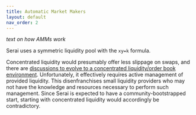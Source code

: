 ```yaml
---
title: Automatic Market Makers
layout: default
nav_order: 2
---
```


*text on how AMMs work*

Serai uses a symmetric liquidity pool with the `xy=k` formula.

Concentrated liquidity would presumably offer less slippage on swaps, and there are
[discussions to evolve to a concentrated liquidity/order book environment](https://github.com/serai-dex/serai/issues/420).
Unfortunately, it effectively requires active management of provided liquidity.
This disenfranchises small liquidity providers who may not have the knowledge
and resources necessary to perform such management. Since Serai is expected to
have a community-bootstrapped start, starting with concentrated liquidity would
accordingly be contradictory.
